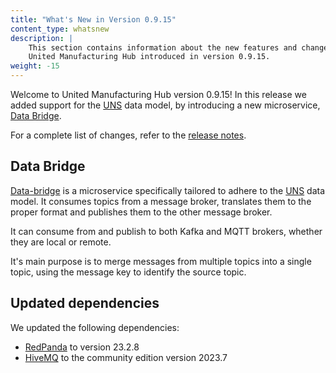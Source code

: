 ```yaml
---
title: "What's New in Version 0.9.15"
content_type: whatsnew
description: |
    This section contains information about the new features and changes in the
    United Manufacturing Hub introduced in version 0.9.15.
weight: -15
---
```


<!-- overview -->

Welcome to United Manufacturing Hub version 0.9.15! In this release we added
support for the [UNS](https://learn.umh.app/lesson/navigating-data-flow-understanding-data-models/)
data model, by introducing a new microservice, [Data Bridge](/docs/architecture/microservices/core/data-bridge/).
<!-- insert a one-liner about the release here -->

For a complete list of changes, refer to the
[release notes](https://github.com/united-manufacturing-hub/united-manufacturing-hub/releases/tag/v0.9.15/).

<!-- body -->

## Data Bridge

[Data-bridge](/docs/architecture/microservices/core/data-bridge/) is a microservice
specifically tailored to adhere to the
[UNS](https://learn.umh.app/lesson/navigating-data-flow-understanding-data-models/)
data model. It consumes topics from a message broker, translates them to
the proper format and publishes them to the other message broker.

It can consume from and publish to both Kafka and MQTT brokers, whether they are
local or remote.

It's main purpose is to merge messages from multiple topics into a single topic,
using the message key to identify the source topic.

## Updated dependencies

We updated the following dependencies:

- [RedPanda](https://redpanda.com/) to version 23.2.8
- [HiveMQ](https://www.hivemq.com/) to the community edition version 2023.7
